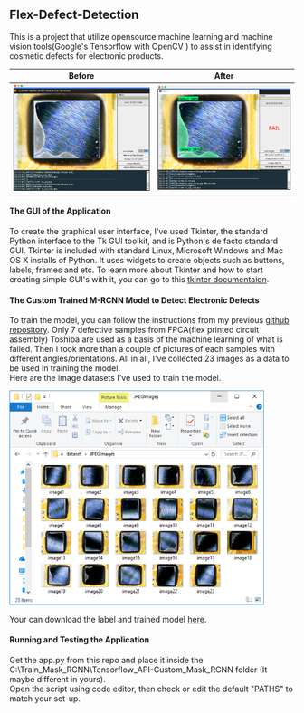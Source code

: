 ## Flex-Defect-Detection

This is a project that utilize opensource machine learning and machine vision tools(Google's Tensorflow with OpenCV ) to assist in identifying cosmetic defects for electronic products.

Before                     |  After
:-------------------------:|:-------------------------:
<img src="https://github.com/jericovalino/Flex-Defect-Detection/blob/master/assets/detection.PNG" alt="GUI" width="430"/>  |  <img src="https://github.com/jericovalino/Flex-Defect-Detection/blob/master/assets/detection1.PNG" alt="GUI" width="430"/>



#### The GUI of the Application
To create the graphical user interface, I've used Tkinter, the standard Python interface to the Tk GUI toolkit, and is Python's de facto standard GUI. Tkinter is included with standard Linux, Microsoft Windows and Mac OS X installs of Python.
It uses widgets to create objects such as buttons, labels, frames and etc. To learn more about Tkinter and how to start creating simple GUI's with it, you can go to this [tkinter documentaion](https://docs.python.org/3/library/tk.html).

#### The Custom Trained M-RCNN Model to Detect Electronic Defects
To train the model, you can follow the instructions from my previous [github repository](https://github.com/jericovalino/Train_Mask_RCNN).
Only 7 defective samples from FPCA(flex printed circuit assembly) Toshiba are used as a basis of the machine learning of what is failed. Then I took more than a couple of pictures of each samples with different angles/orientations. All in all, I've collected 23 images as a data to be used in training the model. <br/>
Here are the image datasets I've used to train the model. 

<img src="https://github.com/jericovalino/Flex-Defect-Detection/blob/master/assets/images.PNG" alt="GUI" width="450"/>

Your can download the label and trained model [here](https://drive.google.com/open?id=10P9eOnwiRWgtlqGMUap13Fp6I2S0Rr3g).

#### Running and Testing the Application
Get the app.py from this repo and place it inside the C:\Train_Mask_RCNN\Tensorflow_API-Custom_Mask_RCNN folder (It maybe different in yours). <br/>
Open the script using code editor, then check or edit the default "PATHS" to match your set-up.
